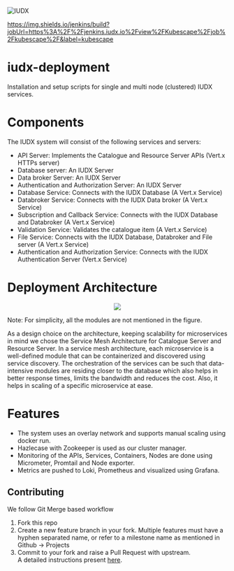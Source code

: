 ![IUDX](./docs/iudx.png)


https://img.shields.io/jenkins/build?jobUrl=https%3A%2F%2Fjenkins.iudx.io%2Fview%2FKubescape%2Fjob%2Fkubescape%2F&label=kubescape

# iudx-deployment
Installation and setup scripts for single and multi node (clustered) IUDX services.

# Components

The IUDX system will consist of the following services and servers:
- API Server: Implements the Catalogue and Resource Server APIs (Vert.x HTTPs server)
- Database server: An IUDX Server
- Data broker Server: An IUDX Server
- Authentication and Authorization Server: An IUDX Server
- Database Service: Connects with the IUDX Database (A Vert.x Service)
- Databroker Service: Connects with the IUDX Data broker (A Vert.x Service)
- Subscription and Callback Service: Connects with the IUDX Database and Databroker (A Vert.x Service)
- Validation Service: Validates the catalogue item (A Vert.x Service)
- File Service: Connects with the IUDX Database, Databroker and File server (A Vert.x Service)
- Authentication and Authorization Service: Connects with the IUDX Authentication Server (Vert.x Service)

# Deployment Architecture

<p align="center">
<img src="./docs/deployment_overview.png">
</p>

Note: For simplicity, all the modules are not mentioned in the figure. 

As a design choice on the architecture, keeping scalability for microservices in mind we chose the Service Mesh Architecture for Catalogue Server and Resource Server. In a service mesh architecture, each microservice is a well-defined module that can be containerized and discovered using service discovery. The orchestration of the services can be such that data-intensive modules are residing closer to the database which also helps in better response times, limits the bandwidth and reduces the cost. Also, it helps in scaling of a specific microservice at ease. 


# Features

- The system uses an overlay network and supports manual scaling using docker run.
- Hazlecase with Zookeeper is used as our cluster manager.
- Monitoring of the APIs, Services, Containers, Nodes are done using Micrometer, Promtail and Node exporter. 
- Metrics are pushed to Loki, Prometheus and visualized using Grafana.

## Contributing
We follow Git Merge based workflow
1. Fork this repo
2. Create a new feature branch in your fork. Multiple features must have a hyphen separated name, or refer to a milestone name as mentioned in Github -> Projects 
3. Commit to your fork and raise a Pull Request with upstream. <br>
A detailed instructions present [here](docs/git-commands.md).
